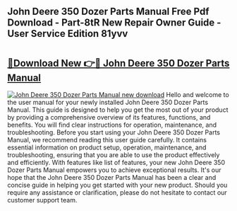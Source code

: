 ## John Deere 350 Dozer Parts Manual Free Pdf Download - Part-8tR New Repair Owner Guide - User Service Edition 81yvv

# <h2><a href="http://bc92720.oget.top/?id=John+Deere+350+Dozer+Parts+Manual">🔗Download New 👉🔴 John Deere 350 Dozer Parts Manual</a></h2>

[![John Deere 350 Dozer Parts Manual new download](https://i.imgur.com/5g1atiW.png)](http://bc92720.oget.top/?id=John+Deere+350+Dozer+Parts+Manual)
Hello and welcome to the user manual for your newly installed John Deere 350 Dozer Parts Manual. This guide is designed to help you get the most out of your product by providing a comprehensive overview of its features, functions, and benefits. You will find clear instructions for operation, maintenance, and troubleshooting. Before you start using your John Deere 350 Dozer Parts Manual, we recommend reading this user guide carefully. It contains essential information on product setup, operation, maintenance, and troubleshooting, ensuring that you are able to use the product effectively and efficiently. With features like list of features, your new John Deere 350 Dozer Parts Manual empowers you to achieve exceptional results. It's our hope that the John Deere 350 Dozer Parts Manual has been a clear and concise guide in helping you get started with your new product. Should you require any assistance or clarification, please do not hesitate to contact our customer support team.
